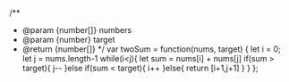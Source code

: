 /**
 * @param {number[]} numbers
 * @param {number} target
 * @return {number[]}
 */
var twoSum = function(nums, target) {
    let i = 0;
    let j = nums.length-1
    while(i<j){
        let sum = nums[i] + nums[j]
        if(sum > target){
            j--
        }else if(sum < target){
            i++
        }else{
            return [i+1,j+1]
        }
    }
};